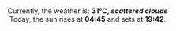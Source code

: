 <p  align="center"><br/>Currently, the weather is: <b> 31°C, <i>scattered clouds</i></b></br>Today, the sun rises at <b>04:45</b> and sets at <b>19:42</b>.</p>
